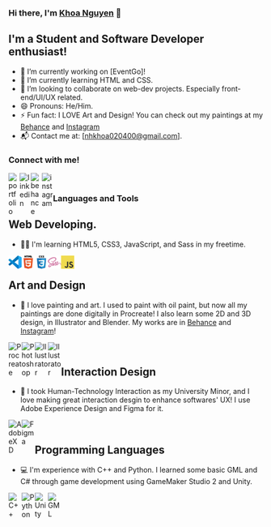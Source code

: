 ### Hi there, I'm [Khoa Nguyen][website] 👋

## I'm a Student and Software Developer enthusiast!

- 🔭 I’m currently working on [EventGo]!
- 🌱 I’m currently learning HTML and CSS.
- 👯 I’m looking to collaborate on web-dev projects. Especially front-end/UI/UX related.
- 😄 Pronouns: He/Him.
- ⚡ Fun fact: I LOVE Art and Design! You can check out my paintings at my [Behance][behance] and [Instagram][instagram]
- 📬 Contact me at: [nhkhoa020400@gmail.com].

### Connect with me!

[<img align="left" alt="portfolio" width="22px" src="https://static.vecteezy.com/system/resources/previews/000/577/002/original/go-to-website-internet-icon-vector-illustration.jpg" />][website]
[<img align="left" alt="linkedin" width="22px" src="https://upload.wikimedia.org/wikipedia/commons/thumb/c/c9/Linkedin.svg/1200px-Linkedin.svg.png" />][linkedin]
[<img align="left" alt="behance" width="22px" src="http://icons.iconarchive.com/icons/danleech/simple/1024/behance-icon.png" />][behance]
[<img align="left" alt="instagram" width="22px" src="https://upload.wikimedia.org/wikipedia/commons/thumb/e/e7/Instagram_logo_2016.svg/1200px-Instagram_logo_2016.svg.png" />][instagram]

<br />

### Languages and Tools

## Web Developing. 
- 👨‍🎓 I'm learning HTML5, CSS3, JavaScript, and Sass in my freetime.

<img align="left" alt="Visual Studio Code" width="26px" src="https://raw.githubusercontent.com/github/explore/80688e429a7d4ef2fca1e82350fe8e3517d3494d/topics/visual-studio-code/visual-studio-code.png" />
<img align="left" alt="HTML5" width="26px" src="https://raw.githubusercontent.com/github/explore/80688e429a7d4ef2fca1e82350fe8e3517d3494d/topics/html/html.png" />
<img align="left" alt="CSS3" width="26px" src="https://raw.githubusercontent.com/github/explore/80688e429a7d4ef2fca1e82350fe8e3517d3494d/topics/css/css.png" />
<img align="left" alt="Sass" width="26px" src="https://raw.githubusercontent.com/github/explore/80688e429a7d4ef2fca1e82350fe8e3517d3494d/topics/sass/sass.png" />
<img align="left" alt="JavaScript" width="26px" src="https://raw.githubusercontent.com/github/explore/80688e429a7d4ef2fca1e82350fe8e3517d3494d/topics/javascript/javascript.png" />
<br />

## Art and Design
- 🎨 I love painting and art. I used to paint with oil paint, but now all my paintings are done digitally in Procreate! I also learn some 2D and 3D design, in Illustrator and Blender. My works are in [Behance][behance] and [Instagram][instagram]!

<img align="left" alt="Procreate" width="26px" src="https://i.pinimg.com/736x/a1/4a/89/a14a89f6a21fca7b7c6cf189d304c155.jpg" />
<img align="left" alt="Photoshop" width="26px" src="https://www.studiobinder.com/wp-content/uploads/2017/12/Adobe_Photoshop_CC_icon.png" />
<img align="left" alt="Illustrator" width="26px" src="https://www.vispronet.com/blog/wp-content/uploads/2017/12/2000px-Adobe_Illustrator_CC_icon.svg_-e1514410475242.png" />
<img align="left" alt="Illustrator" width="26px" src="https://icon-library.com/images/blender-3d-icon/blender-3d-icon-9.jpg" />
<br />

## Interaction Design
- 🤖 I took Human-Technology Interaction as my University Minor, and I love making great interaction desgin to enhance softwares' UX! I use Adobe Experience Design and Figma for it.

<img align="left" alt="AdobeXD" width="26px" src="https://clipground.com/images/adobe-xd-icon-clipart.jpg" />
<img align="left" alt="Figma" width="26px" src="https://i.pinimg.com/originals/a5/58/b4/a558b426cb8973523f37bbed94cf0f09.png" />
<br />

## Programming Languages
- 💻 I'm experience with C++ and Python. I learned some basic GML and C# through game development using GameMaker Studio 2 and Unity.
<img align="left" alt="C++" width="26px" src="https://webforpc.com/wp-content/uploads/2018/03/c-plus-plus-program-logo-image.png" />
<img align="left" alt="Python" width="26px" src="https://logos-download.com/wp-content/uploads/2016/10/Python_logo_icon.png" />
<img align="left" alt="Unity" width="26px" src="https://i7.pngguru.com/preview/270/765/311/unity-game-engine-logo-video-game-corelle-brands.jpg" />
<img align="left" alt="GML" width="26px" src="https://freefilehippo.com/wp-content/uploads/2020/11/gamemaker-studio-2-logo.png" />

</details>

[website]: https://khoa-h-nguyen.github.io/my-portfolio/
[instagram]: https://www.instagram.com/khue.still.paints/
[linkedin]: https://www.linkedin.com/in/khoahng/
[behance]: https://www.behance.net/nhkhoa
